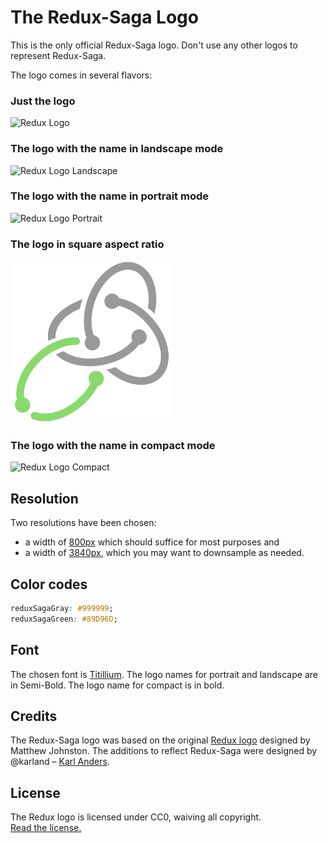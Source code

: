 # The Redux-Saga Logo

This is the only official Redux-Saga logo. Don't use any other logos to represent Redux-Saga.

The logo comes in several flavors:

### Just the logo

<img src='0800/Redux-Saga-Logo.png' alt='Redux Logo' width='260px'>

### The logo with the name in landscape mode

<img src='0800/Redux-Saga-Logo-Landscape.png' alt='Redux Logo Landscape' width='800px'>

### The logo with the name in portrait mode

<img src='0800/Redux-Saga-Logo-Portrait.png' alt='Redux Logo Portrait' width='260px'>

### The logo in square aspect ratio

<img src='0800/Redux-Saga-Logo-Square.png' alt='Redux Logo Square' width='260px'>

### The logo with the name in compact mode

<img src='0800/Redux-Saga-Logo-Compact.png' alt='Redux Logo Compact' width='260px'>

## Resolution

Two resolutions have been chosen: 

+ a width of [800px](0800/) which should suffice for most purposes and 
+ a width of [3840px](3840/), which you may want to downsample as needed.

## Color codes

```CSS
reduxSagaGray: #999999;
reduxSagaGreen: #89D96D;
```

## Font

The chosen font is [Titillium](https://fonts.google.com/specimen/Titillium+Web). The logo names for portrait and landscape are in Semi-Bold. The logo name for compact is in bold.

## Credits

The Redux-Saga logo was based on the original [Redux logo](https://github.com/reactjs/redux/tree/master/logo) designed by Matthew Johnston. The additions to reflect Redux-Saga were designed by @karland – [Karl Anders](https://github.com/karland).


## License 

The Redux logo is licensed under CC0, waiving all copyright.  
[Read the license.](../LICENSE-logo.md)